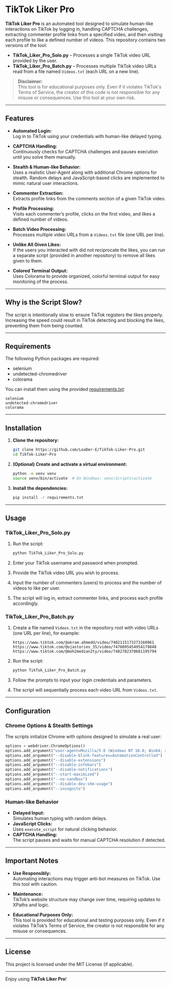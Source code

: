 # TikTok Liker Pro

**TikTok Liker Pro** is an automated tool designed to simulate human-like interactions on TikTok by logging in, handling CAPTCHA challenges, extracting commenter profile links from a specified video, and then visiting each profile to like a defined number of videos. This repository contains two versions of the tool:

- **TikTok_Liker_Pro_Solo.py** – Processes a single TikTok video URL provided by the user.
- **TikTok_Liker_Pro_Batch.py** – Processes multiple TikTok video URLs read from a file named `Videos.txt` (each URL on a new line).

> **Disclaimer:**  
> This tool is for educational purposes only. Even if it violates TikTok's Terms of Service, the creator of this code is not responsible for any misuse or consequences. Use this tool at your own risk.

---

## Features

- **Automated Login:**  
  Log in to TikTok using your credentials with human-like delayed typing.

- **CAPTCHA Handling:**  
  Continuously checks for CAPTCHA challenges and pauses execution until you solve them manually.

- **Stealth & Human-like Behavior:**  
  Uses a realistic User-Agent along with additional Chrome options for stealth. Random delays and JavaScript-based clicks are implemented to mimic natural user interactions.

- **Commenter Extraction:**  
  Extracts profile links from the comments section of a given TikTok video.

- **Profile Processing:**  
  Visits each commenter’s profile, clicks on the first video, and likes a defined number of videos.

- **Batch Video Processing:**  
  Processes multiple video URLs from a `Videos.txt` file (one URL per line).

- **Unlike All Given Likes:**  
  If the users you interacted with did not reciprocate the likes, you can run a separate script (provided in another repository) to remove all likes given to them.

- **Colored Terminal Output:**  
  Uses Colorama to provide organized, colorful terminal output for easy monitoring of the process.

---

## Why is the Script Slow?

The script is intentionally slow to ensure TikTok registers the likes properly. Increasing the speed could result in TikTok detecting and blocking the likes, preventing them from being counted.

---

## Requirements

The following Python packages are required:

- selenium
- undetected-chromedriver
- colorama

You can install them using the provided [requirements.txt](requirements.txt):

```plaintext
selenium
undetected-chromedriver
colorama
```

---

## Installation

1. **Clone the repository:**

   ```bash
   git clone https://github.com/LeaDer-E/TikTok-Liker-Pro.git
   cd TikTok-Liker-Pro
   ```

2. **(Optional) Create and activate a virtual environment:**

   ```bash
   python -m venv venv
   source venv/bin/activate  # On Windows: venv\Scripts\activate
   ```

3. **Install the dependencies:**

   ```bash
   pip install -r requirements.txt
   ```

---

## Usage

### TikTok_Liker_Pro_Solo.py

1. Run the script:

   ```bash
   python TikTok_Liker_Pro_Solo.py
   ```

2. Enter your TikTok username and password when prompted.
3. Provide the TikTok video URL you wish to process.
4. Input the number of commenters (users) to process and the number of videos to like per user.
5. The script will log in, extract commenter links, and process each profile accordingly.

### TikTok_Liker_Pro_Batch.py

1. Create a file named `Videos.txt` in the repository root with video URLs (one URL per line), for example:

   ```
   https://www.tiktok.com/@akram.ahmedd/video/7482115173273160961
   https://www.tiktok.com/@ojastories_35/video/7478095454954179848
   https://www.tiktok.com/@moh2medzan2ty/video/7482782370681195794
   ```

2. Run the script:

   ```bash
   python TikTok_Liker_Pro_Batch.py
   ```

3. Follow the prompts to input your login credentials and parameters.
4. The script will sequentially process each video URL from `Videos.txt`.

---

## Configuration

### Chrome Options & Stealth Settings

The scripts initialize Chrome with options designed to simulate a real user:

```python
options = webdriver.ChromeOptions()
options.add_argument("user-agent=Mozilla/5.0 (Windows NT 10.0; Win64; x64) AppleWebKit/537.36 (KHTML, like Gecko) Chrome/117.0.0.0 Safari/537.36")
options.add_argument("--disable-blink-features=AutomationControlled")
options.add_argument("--disable-extensions")
options.add_argument("--disable-infobars")
options.add_argument("--disable-notifications")
options.add_argument("--start-maximized")
options.add_argument("--no-sandbox")
options.add_argument("--disable-dev-shm-usage")
options.add_argument("--incognito")
```

### Human-like Behavior

- **Delayed Input:**  
  Simulates human typing with random delays.
- **JavaScript Clicks:**  
  Uses `execute_script` for natural clicking behavior.
- **CAPTCHA Handling:**  
  The script pauses and waits for manual CAPTCHA resolution if detected.

---

## Important Notes

- **Use Responsibly:**  
  Automating interactions may trigger anti-bot measures on TikTok. Use this tool with caution.
  
- **Maintenance:**  
  TikTok’s website structure may change over time, requiring updates to XPaths and logic.
  
- **Educational Purposes Only:**  
  This tool is provided for educational and testing purposes only. Even if it violates TikTok’s Terms of Service, the creator is not responsible for any misuse or consequences.

---

## License

This project is licensed under the MIT License (if applicable).

---

Enjoy using **TikTok Liker Pro**!

